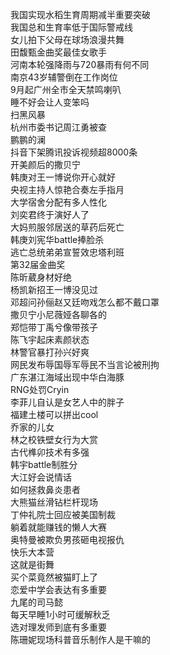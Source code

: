 我国实现水稻生育周期减半重要突破  
我国总和生育率低于国际警戒线  
女儿拍下父母在球场浪漫共舞  
田馥甄金曲奖最佳女歌手  
河南本轮强降雨与720暴雨有何不同  
南京43岁辅警倒在工作岗位  
9月起广州全市全天禁鸣喇叭  
睡不好会让人变笨吗  
扫黑风暴  
杭州市委书记周江勇被查  
鹏鹏的澜  
抖音下架腾讯投诉视频超8000条  
开美颜后的撒贝宁  
韩庚对王一博说你开心就好  
央视主持人惊艳合奏左手指月  
大学宿舍分配有多人性化  
刘奕君终于演好人了  
大妈煎服邻居送的草药后死亡  
韩庚刘宪华battle捧脸杀  
逃亡总统弟弟宣誓效忠塔利班  
第32届金曲奖  
陈昕葳身材好绝  
杨凯新招王一博没见过  
邓超问孙俪赵又廷吻戏怎么都不戴口罩  
撒贝宁小尼薇娅各聊各的  
郑恺带丁禹兮像带孩子  
陈飞宇起床素颜状态  
林警官暴打孙兴好爽  
网民发布辱国辱军辱民不当言论被刑拘  
广东湛江海域出现中华白海豚  
RNG处罚Cryin  
李菲儿自认是女艺人中的胖子  
福建土楼可以拼出cool  
乔家的儿女  
林之校铁壁女行为大赏  
古代榫卯技术有多强  
韩宇battle制胜分  
大江好会说情话  
如何拯救鼻炎患者  
大熊猫丝滑钻栏杆现场  
丁仲礼院士回应被美国制裁  
躺着就能赚钱的懒人大赛  
奥特曼被欺负男孩砸电视报仇  
快乐大本营  
这就是街舞  
买个菜竟然被猫盯上了  
恋爱中学会表达有多重要  
九尾的司马懿  
每天早睡1小时可缓解秋乏  
选对理发师到底有多重要  
陈珊妮现场科普音乐制作人是干嘛的  
